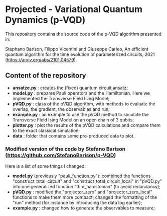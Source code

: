 # Projected - Variational Quantum Dynamics (p-VQD)

This repository contains the source code of the p-VQD algorithm presented in: 

Stephano Barison, Filippo Vicentini and Giuseppe Carleo, An efficient quantum algorithm for the time evolution
of parameterized circuits, 2021 (https://arxiv.org/abs/2101.04579).

## Content of the repository

- **ansatze.py** : creates the (fixed) quantum circuit ansatz; 
- **model.py** : prepares Pauli operators and the Hamiltonian. Here we implemented the Transverse Field Ising Model;
- **pVQD.py** : class of the pVQD algorithm, with methods to evaluate the overlap, the gradient, 
the observables and run;
- **example.py** : an example to use the pVQD method to simulate the Transverse Field Ising Model on an open chain of 3 
qubits;
- **plotter.py** : plot the results of the pVQD calculations and compare them to the exact classical simulation;
- **data** : folder that contains some pre-produced data to plot.

### Modified version of the code by Stefano Barison (https://github.com/StefanoBarison/p-VQD)
Here is a list of some things I changed:
- **model.py** (previously "pauli_function.py"): combined the functions "construct_total_circuit" and
"construct_total_circuit_local" in "pVQD.py" into one generalized function "tfim_hamiltonian" (to avoid redundancy);
- **pVQD.py** : modified the "projector_zero" and "projector_zero_local" functions to make them more compact; changed
the formatting of the "run" method (for instance by introducing the data log earlier);
- **example.py** : changed how to generate the observables to measure;

